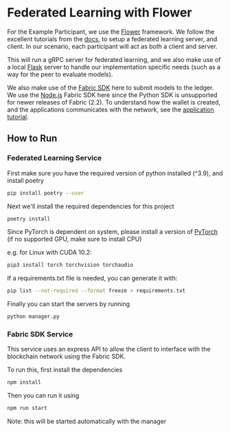 # Federated Learning with Flower

For the Example Participant, we use the [Flower](https://flower.dev/) framework. We follow the excellent tutorials from the [docs](https://flower.dev/docs/), to setup a federated learning server, and client. In our scenario, each participant will act as both a client and server.

This will run a gRPC server for federated learning, and we also make use of a local [Flask](https://flask.palletsprojects.com) server to handle our implementation specific needs (such as a way for the peer to evaluate models).

We also make use of the [Fabric SDK](https://hyperledger.github.io/fabric-sdk-node/) here to submit models to the ledger. We use the [Node.js](https://nodejs.org/) Fabric SDK here since the Python SDK is unsupported for newer releases of Fabric (2.2). To understand how the wallet is created, and the applications communicates with the network, see the [application tutorial](https://hyperledger-fabric.readthedocs.io/en/release-2.2/write_first_app.html).

## How to Run

### Federated Learning Service

First make sure you have the required version of python installed (^3.9), and install poetry

```sh
pip install poetry --user
```

Next we'll install the required dependencies for this project

```sh
poetry install
```

Since PyTorch is dependent on system, please install a version of [PyTorch](https://pytorch.org/get-started/locally/) (if no supported GPU, make sure to install CPU)

e.g. for Linux with CUDA 10.2:

```sh
pip3 install torch torchvision torchaudio
```

If a requirements.txt file is needed, you can generate it with:

```sh
pip list --not-required --format freeze > requirements.txt
```

Finally you can start the servers by running

```sh
python manager.py
```

### Fabric SDK Service

This service uses an express API to allow the client to interface with the blockchain network using the Fabric SDK.

To run this, first install the dependencies

```sh
npm install
```

Then you can run it using

```sh
npm run start
```

Note: this will be started automatically with the manager
